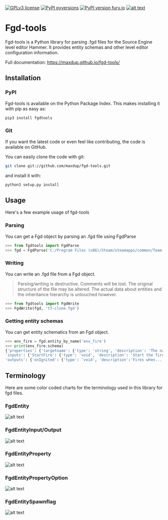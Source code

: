 [![GPLv3 license](https://img.shields.io/badge/License-GPLv3-blue.svg)](https://github.com/maxdup/fgd-tools/blob/master/LICENSE.txt)
[![PyPI pyversions](https://img.shields.io/pypi/pyversions/fgdtools.svg)](https://pypi.python.org/pypi/fgdtools/)
[![PyPI version fury.io](https://badge.fury.io/py/fgdtools.svg)](https://pypi.python.org/pypi/fgdtools/)
[![alt text](https://github.com/maxdup/fgd-tools/blob/master/docs/source/coverage.svg "coverage")]()

# Fgd-tools

Fgd-tools is a Python library for parsing .fgd files for the Source Engine level editor Hammer. It provides entity schemas and other level editor configuration information.

Full documentation: https://maxdup.github.io/fgd-tools/

## Installation

### PyPI

Fgd-tools is available on the Python Package Index. This makes installing it with pip as easy as:

```bash
pip3 install fgdtools
```

### Git

If you want the latest code or even feel like contributing, the code is available on GitHub.

You can easily clone the code with git:

```bash
git clone git://github.com/maxdup/fgd-tools.git
```

and install it with:

```bash
python3 setup.py install
```

## Usage

Here's a few example usage of fgd-tools

### Parsing

You can get a Fgd object by parsing an .fgd file using FgdParse

```python
>>> from fgdtools import FgdParse
>>> fgd = FgdParse('C:/Program Files (x86)/Steam/steamapps/common/Team Fortress 2/bin/tf.fgd')
```

### Writing

You can write an .fgd file from a Fgd object.


> Parsing/writing is destructive. Comments will be lost. The original structure of the file may be altered. The actual data about entities and the inheritance hierarchy is untouched however.

```python
>>> from fgdtools import FgdWrite
>>> FgdWrite(fgd, 'tf-clone.fgd')
```

### Getting entity schemas

You can get entity schematics from an Fgd object.

```python
>>> env_fire = fgd.entity_by_name('env_fire')
>>> print(env_fire.schema)
{'properties': {'targetname': {'type': 'string', 'description': 'The name...'}, ...},
'inputs': {'StartFire': {'type': 'void', 'description': 'Start the fire'}, ...},
'outputs': {'onIgnited': {'type': 'void', 'description':'Fires when...'}, ...}}
```

## Terminology

Here are some color coded charts for the terminology used in this library for fgd files.

### FgdEntity
![alt text](https://github.com/maxdup/fgd-tools/raw/master/docs/source/_static/fgdentity.jpg "FgdEntity terminology")

### FgdEntityInput/Output
![alt text](https://github.com/maxdup/fgd-tools/raw/master/docs/source/_static/fgdentityio.jpg "FgdEntityInput/Output terminology")

### FgdEntityProperty
![alt text](https://github.com/maxdup/fgd-tools/raw/master/docs/source/_static/fgdentityproperty.jpg "FgdEntityProperty terminology")

### FgdEntityPropertyOption
![alt text](https://github.com/maxdup/fgd-tools/raw/master/docs/source/_static/fgdentitypropertyoption.jpg "FgdEntityPropertyOption terminology")

### FgdEntitySpawnflag
![alt text](https://github.com/maxdup/fgd-tools/raw/master/docs/source/_static/fgdentityspawnflags.jpg "FgdEntitySpawnflag terminology")

